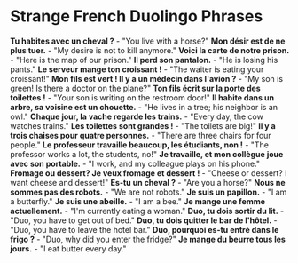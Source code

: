 # Strange French Duolingo Phrases

**Tu habites avec un cheval ?** - "You live with a horse?"
**Mon désir est de ne plus tuer.** - "My desire is not to kill anymore."
**Voici la carte de notre prison.** - "Here is the map of our prison."
**Il perd son pantalon.** - "He is losing his pants."
**Le serveur mange ton croissant !** - "The waiter is eating your croissant!"
**Mon fils est vert ! Il y a un médecin dans l'avion ?** - "My son is green! Is there a doctor on the plane?"
**Ton fils écrit sur la porte des toilettes !** - "Your son is writing on the restroom door!"
**Il habite dans un arbre, sa voisine est un chouette.** - "He lives in a tree; his neighbor is an owl."
**Chaque jour, la vache regarde les trains.** - "Every day, the cow watches trains."
**Les toilettes sont grandes !** - "The toilets are big!"
**Il y a trois chaises pour quatre personnes.** - "There are three chairs for four people."
**Le professeur travaille beaucoup, les étudiants, non !** - "The professor works a lot, the students, no!"
**Je travaille, et mon collègue joue avec son portable.** - "I work, and my colleague plays on his phone."
**Fromage ou dessert? Je veux fromage et dessert !** - "Cheese or dessert? I want cheese and dessert!"
**Es-tu un cheval ?** - "Are you a horse?"
**Nous ne sommes pas des robots.** - "We are not robots."
**Je suis un papillon.** - "I am a butterfly."
**Je suis une abeille.** - "I am a bee."
**Je mange une femme actuellement.** - "I'm currently eating a woman."
**Duo, tu dois sortir du lit.** - "Duo, you have to get out of bed."
**Duo, tu dois quitter le bar de l'hôtel.** - "Duo, you have to leave the hotel bar."
**Duo, pourquoi es-tu entré dans le frigo ?** - "Duo, why did you enter the fridge?"
**Je mange du beurre tous les jours.** - "I eat butter every day."
